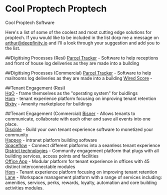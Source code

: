 # Cool Proptech Proptech
Cool Proptech Software

Here's a list of some of the coolest and most cutting edge solutions for  proptech. If you would like to be included in the list dorp me a message on arthur@deepfinity.io and I'll a look through your suggestion and add you to the list.  

##Digitising Processes (Resi)
[Parcel Tracker](https://www.parceltracker.com/internal-parcel-tracking) - Software to help receptions and front of house log deliveries as they are made into a building


##Digitising Processes (Commercial)
[Parcel Tracker](https://www.parceltracker.com/internal-parcel-tracking) - Software to help mailrooms log deliveries as they are made into a building
[Wired Score](https://wiredscore.com/en/) -  


##Tenant Engagement (Resi)  
[HqO](https://www.hqo.co) - frame themselves as the "operating system" for buidlings  
[Hom](https://www.iamhom.com/) - tenant experience platform focusing on improving tenant retention   
[Bixby](https://www.livebixby.co/) - Amenity marketplace for buildings  



##Tenant Engagement (Commercial)
[Bisner](https://bisner.com/community?utm_campaign=c002&utm_medium=Ad&utm_source=Capterra) - Allows tenants to communicate, collaborate with each other and save all events into one place.  
[Disciple](https://www.disciplemedia.com/community-engagement-software/?utm_source=paid&utm_medium=capterra&utm_campaign=community_software&utm_term=community_software&capterra=capterra) - Build your own tenant experience software to monetized your community  
[Happeo](https://www.happeo.com/intranet-software-feature?utm_source=capterra&utm_medium=cpc&utm_term=Community&utm_channel=capterra) -  intranet platform building software  
[Spaceflow](https://spaceflow.io/en/our-product/?gclid=CjwKCAjw_qb3BRAVEiwAvwq6VrmNW1dlm2E0wViJ0kkRm5U83KGb3FI6GfBLGCFBmSMnDLwLtvMdthoCADwQAvD_BwE) - Connect different platforms into a seamless tenant experience  
[District technologies](https://district-tech.com/) - Community engagement platform that plugs with all building services, access points and facilities  
[Office App](https://getofficeapp.com/) - Modular platform for tenant experience in offices with 45 distinct interconnectable modules  
[Hom](https://www.iamhom.com/) - Tenant experience platform focusing on improving tenant retention   
[Lane](https://www.joinlane.com/managers/) - Workspace management platform with a range of services including: amenities, services, perks, rewards, loyalty, automation and core building activities modules.   





